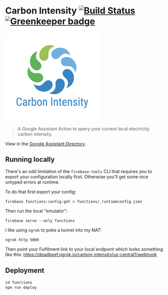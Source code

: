 # Carbon Intensity [![Build Status](https://travis-ci.org/passy/carbon-intensity-bot.svg?branch=master)](https://travis-ci.org/passy/carbon-intensity-bot) [![Greenkeeper badge](https://badges.greenkeeper.io/passy/carbon-intensity-bot.svg)](https://greenkeeper.io/)

<img src="functions/assets/logo.png" width=300>

> A Google Assistant Action to query your current local electricity carbon intensity.

View in the [Google Assistant Directory](https://assistant.google.com/services/a/uid/00000075196ece08?hl=en-GB).

## Running locally

There's an odd limitation of the `firebase-tools` CLI that requires you to
export your configuration locally first. Otherwise you'll get some nice untyped
errors at runtime.

To do that first export your config:

```
firebase functions:config:get > functions/.runtimeconfig.json
```

Then run the local "emulator":

```
firebase serve --only functions
```

I like using `ngrok` to poke a tunnel into my NAT:

```
ngrok http 5000
```

Then point your Fulfilment link to your local endpoint which looks something
like this: https://deadbeef.ngrok.io/carbon-intensity/us-central1/webhook

## Deployment

```
cd functions
npm run deploy
```
